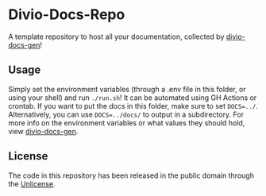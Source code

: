 # Divio-Docs-Repo
A template repository to host all your documentation, collected by [divio-docs-gen](https://github.com/Denperidge-Redpencil/divio-docs-gen)!

## Usage
Simply set the environment variables (through a .env file in this folder, or using your shell) and run `./run.sh`! It can be automated using GH Actions or crontab.
If you want to put the docs in this folder, make sure to set `DOCS=../`. Alternatively, you can use `DOCS=../docs/` to output in a subdirectory. 
For more info on the environment variables or what values they should hold, view [divio-docs-gen](https://github.com/Denperidge-Redpencil/divio-docs-gen).

## License
The code in this repository has been released in the public domain through the [Unlicense](LICENSE).